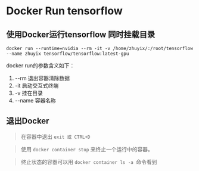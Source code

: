 # Docker Run  tensorflow 
## 使用Docker运行tensorflow 同时挂载目录
```
docker run --runtime=nvidia --rm -it -v /home/zhuyix/:/root/tensorflow --name zhuyix tensorflow/tensorflow:latest-gpu
```
docker run的参数含义如下：

1. --rm        退出容器清除数据
2. -it           启动交互式终端
3. -v           挂在目录
4. --name  容器名称

## 退出Docker
> 在容器中退出 ```exit 或 CTRL+D```

> 使用 `docker container stop` 来终止一个运行中的容器。

> 终止状态的容器可以用 `docker container ls -a `命令看到

